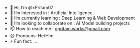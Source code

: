 - 👋 Hi, I’m @xPritam07
- 👀 I’m interested in : Artificial Intelligence
- 🌱 I’m currently learning : Deep Learning & Web Development
- 💞️ I’m looking to collaborate on : AI Model building projects
- 📫 How to reach me : gpritam.works@gmail.com
- 😄 Pronouns: He/Him
- ⚡ Fun fact: ...

<!---
xPritam07/xPritam07 is a ✨ special ✨ repository because its `README.md` (this file) appears on your GitHub profile.
You can click the Preview link to take a look at your changes.
--->
